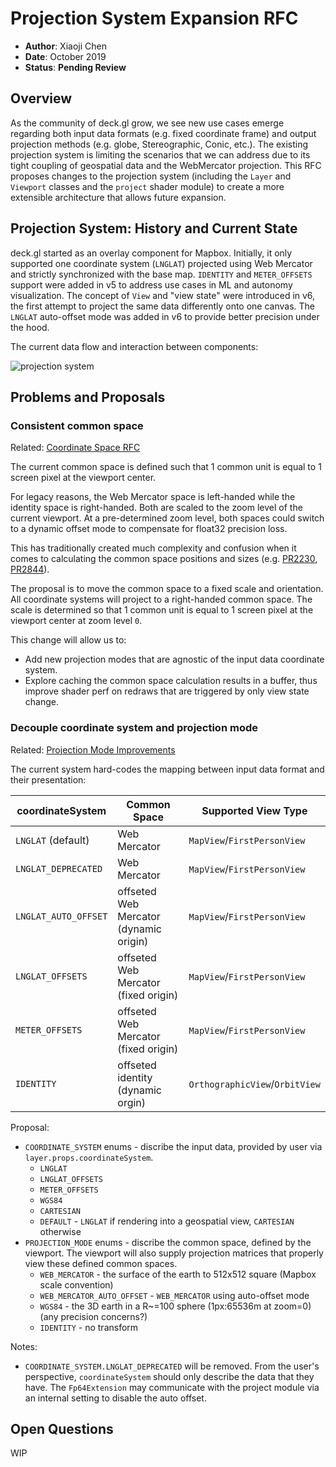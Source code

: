 # Projection System Expansion RFC

* **Author**: Xiaoji Chen
* **Date**: October 2019
* **Status**: **Pending Review**

## Overview

As the community of deck.gl grow, we see new use cases emerge regarding both input data formats (e.g. fixed coordinate frame) and output projection methods (e.g. globe, Stereographic, Conic, etc.). The existing projection system is limiting the scenarios that we can address due to its tight coupling of geospatial data and the WebMercator projection. This RFC proposes changes to the projection system (including the `Layer` and `Viewport` classes and the `project` shader module) to create a more extensible architecture that allows future expansion.


## Projection System: History and Current State

deck.gl started as an overlay component for Mapbox. Initially, it only supported one coordinate system (`LNGLAT`) projected using Web Mercator and strictly synchronized with the base map. `IDENTITY` and `METER_OFFSETS` support were added in v5 to address use cases in ML and autonomy visualization. The concept of `View` and "view state" were introduced in v6, the first attempt to project the same data differently onto one canvas. The `LNGLAT` auto-offset mode was added in v6 to provide better precision under the hood.

The current data flow and interaction between components:

![projection system](https://raw.github.com/uber-common/deck.gl-data/master/images/dev-docs/projection-rfc.png)

## Problems and Proposals

### Consistent common space

Related: [Coordinate Space RFC](/dev-docs/RFCs/v8.0/coordinate-space-rfc.md)

The current common space is defined such that 1 common unit is equal to 1 screen pixel at the viewport center.

For legacy reasons, the Web Mercator space is left-handed while the identity space is right-handed. Both are scaled to the zoom level of the current viewport. At a pre-determined zoom level, both spaces could switch to a dynamic offset mode to compensate for float32 precision loss.

This has traditionally created much complexity and confusion when it comes to calculating the common space positions and sizes (e.g. [PR2230](https://github.com/visgl/deck.gl/pull/2230), [PR2844](https://github.com/visgl/deck.gl/pull/2844)).

The proposal is to move the common space to a fixed scale and orientation. All coordinate systems will project to a right-handed common space. The scale is determined so that 1 common unit is equal to 1 screen pixel at the viewport center at zoom level `0`.

This change will allow us to:

- Add new projection modes that are agnostic of the input data coordinate system.
- Explore caching the common space calculation results in a buffer, thus improve shader perf on redraws that are triggered by only view state change.


### Decouple coordinate system and projection mode

Related: [Projection Mode Improvements](/dev-docs/RFCs/vNext/projection-mode-improvements-rfc.md)

The current system hard-codes the mapping between input data format and their presentation:

| coordinateSystem | Common Space | Supported View Type |
| --- | --- | --- |
| `LNGLAT` (default) | Web Mercator | `MapView`/`FirstPersonView` |
| `LNGLAT_DEPRECATED` | Web Mercator | `MapView`/`FirstPersonView` |
| `LNGLAT_AUTO_OFFSET` | offseted Web Mercator (dynamic origin) | `MapView`/`FirstPersonView` |
| `LNGLAT_OFFSETS` | offseted Web Mercator (fixed origin) | `MapView`/`FirstPersonView` |
| `METER_OFFSETS` | offseted Web Mercator (fixed origin) | `MapView`/`FirstPersonView` |
| `IDENTITY` | offseted identity (dynamic orgin) | `OrthographicView`/`OrbitView` |

Proposal:

- `COORDINATE_SYSTEM` enums - discribe the input data, provided by user via `layer.props.coordinateSystem`.
  + `LNGLAT`
  + `LNGLAT_OFFSETS`
  + `METER_OFFSETS`
  + `WGS84`
  + `CARTESIAN`
  + `DEFAULT` - `LNGLAT` if rendering into a geospatial view, `CARTESIAN` otherwise
- `PROJECTION_MODE` enums - discribe the common space, defined by the viewport. The viewport will also supply projection matrices that properly view these defined common spaces.
  + `WEB_MERCATOR` - the surface of the earth to 512x512 square (Mapbox scale convention)
  + `WEB_MERCATOR_AUTO_OFFSET` - `WEB_MERCATOR` using auto-offset mode
  + `WGS84` - the 3D earth in a R~=100 sphere (1px:65536m at zoom=0) (any precision concerns?)
  + `IDENTITY` - no transform

Notes:

- `COORDINATE_SYSTEM.LNGLAT_DEPRECATED` will be removed. From the user's perspective, `coordinateSystem` should only describe the data that they have. The `Fp64Extension` may communicate with the project module via an internal setting to disable the auto offset.

## Open Questions

WIP
